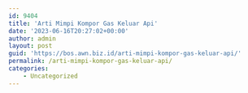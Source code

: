 ```yaml
---
id: 9404
title: 'Arti Mimpi Kompor Gas Keluar Api'
date: '2023-06-16T20:27:02+00:00'
author: admin
layout: post
guid: 'https://bos.awn.biz.id/arti-mimpi-kompor-gas-keluar-api/'
permalink: /arti-mimpi-kompor-gas-keluar-api/
categories:
    - Uncategorized
---
```


